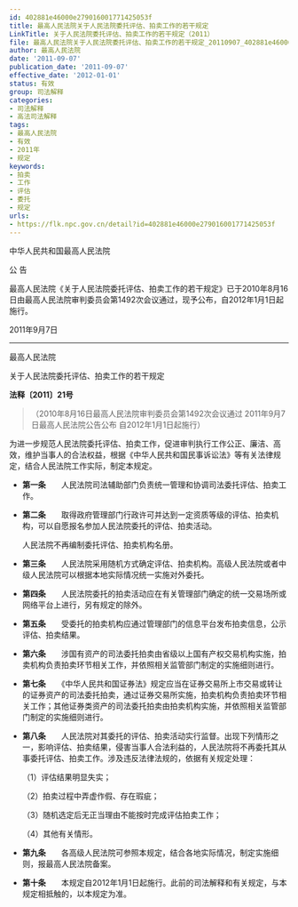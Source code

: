 ```yaml
---
id: 402881e46000e279016001771425053f
title: 最高人民法院关于人民法院委托评估、拍卖工作的若干规定
LinkTitle: 关于人民法院委托评估、拍卖工作的若干规定（2011）
file: 最高人民法院关于人民法院委托评估、拍卖工作的若干规定_20110907_402881e46000e279016001771425053f.docx
author: 最高人民法院
date: '2011-09-07'
publication_date: '2011-09-07'
effective_date: '2012-01-01'
status: 有效
group: 司法解释
categories:
- 司法解释
- 高法司法解释
tags:
- 最高人民法院
- 有效
- 2011年
- 规定
keywords:
- 拍卖
- 工作
- 评估
- 委托
- 规定
urls:
- https://flk.npc.gov.cn/detail?id=402881e46000e279016001771425053f
---
```


中华人民共和国最高人民法院

公 告

最高人民法院《关于人民法院委托评估、拍卖工作的若干规定》已于2010年8月16日由最高人民法院审判委员会第1492次会议通过，现予公布，自2012年1月1日起施行。

2011年9月7日

---

最高人民法院

关于人民法院委托评估、拍卖工作的若干规定

**法释〔2011〕21号**

> （2010年8月16日最高人民法院审判委员会第1492次会议通过 2011年9月7日最高人民法院公告公布 自2012年1月1日起施行）

为进一步规范人民法院委托评估、拍卖工作，促进审判执行工作公正、廉洁、高效，维护当事人的合法权益，根据《中华人民共和国民事诉讼法》等有关法律规定，结合人民法院工作实际，制定本规定。

- **第一条**　　人民法院司法辅助部门负责统一管理和协调司法委托评估、拍卖工作。

- **第二条**　　取得政府管理部门行政许可并达到一定资质等级的评估、拍卖机构，可以自愿报名参加人民法院委托的评估、拍卖活动。

  人民法院不再编制委托评估、拍卖机构名册。

- **第三条**　　人民法院采用随机方式确定评估、拍卖机构。高级人民法院或者中级人民法院可以根据本地实际情况统一实施对外委托。

- **第四条**　　人民法院委托的拍卖活动应在有关管理部门确定的统一交易场所或网络平台上进行，另有规定的除外。

- **第五条**　　受委托的拍卖机构应通过管理部门的信息平台发布拍卖信息，公示评估、拍卖结果。

- **第六条**　　涉国有资产的司法委托拍卖由省级以上国有产权交易机构实施，拍卖机构负责拍卖环节相关工作，并依照相关监管部门制定的实施细则进行。

- **第七条**　　《中华人民共和国证券法》规定应当在证券交易所上市交易或转让的证券资产的司法委托拍卖，通过证券交易所实施，拍卖机构负责拍卖环节相关工作；其他证券类资产的司法委托拍卖由拍卖机构实施，并依照相关监管部门制定的实施细则进行。

- **第八条**　　人民法院对其委托的评估、拍卖活动实行监督。出现下列情形之一，影响评估、拍卖结果，侵害当事人合法利益的，人民法院将不再委托其从事委托评估、拍卖工作。涉及违反法律法规的，依据有关规定处理：

  （1）评估结果明显失实；

  （2）拍卖过程中弄虚作假、存在瑕疵；

  （3）随机选定后无正当理由不能按时完成评估拍卖工作；

  （4）其他有关情形。

- **第九条**　　各高级人民法院可参照本规定，结合各地实际情况，制定实施细则，报最高人民法院备案。

- **第十条**　　本规定自2012年1月1日起施行。此前的司法解释和有关规定，与本规定相抵触的，以本规定为准。
